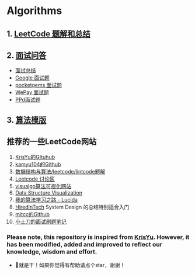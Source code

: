 # Algorithms

## 1. [LeetCode 题解和总结](/docs/Leetcode_Solutions/)

## 2. [面试问答](/docs/interview/)

* [面试总结](https://github.com/apachecn/LeetCode/blob/master/docs/interview/%E5%BC%80%E5%8F%91%E5%B2%97%E4%BD%8D(Java)%E6%80%BB%E7%BB%93.md)
* [Google 面试题](/docs/Interview/Google/Google.md)
* [pocketgems 面试题](/docs/Interview/pocketgems/pocketgems.md)
* [WePay 面试题](/docs/Interview/WePay/WePay.md)
* [PPd面试题](/docs/Interview/拍拍贷/paipaidai.md)

## 3. [算法模版](/docs/Algorithm_Templates/)


## 推荐的一些LeetCode网站

1. [KrisYu的GItuhub](https://github.com/KrisYu/LeetCode-CLRS-Python)
2. [kamyu104的Github](https://github.com/kamyu104/LeetCode)
3. [数据结构与算法/leetcode/lintcode题解](https://algorithm.yuanbin.me/zh-hans/)
4. [Leetcode 讨论区](https://discuss.leetcode.com/)
5. [visualgo算法可视化网站](https://visualgo.net/en)
6. [Data Structure Visualization](https://www.cs.usfca.edu/~galles/visualization/Algorithms.html)
7. [我的算法学习之路 - Lucida](http://zh.lucida.me/blog/on-learning-algorithms/)
8. [HiredInTech](https://www.hiredintech.com/) System Design 的总结特别适合入门
9. [mitcc的Github](https://github.com/mitcc/AlgoSolutions)
10. [小土刀的面试刷题笔记](http://wdxtub.com/interview/14520594642530.html)


### Please note, this repository is inspired from [KrisYu](https://github.com/KrisYu/LeetCode-CLRS-Python). However, it has been modified, added and improved to reflect our knowledge, wisdom and effort.

 - 💪就是干！如果你觉得有帮助请点个star，谢谢！

